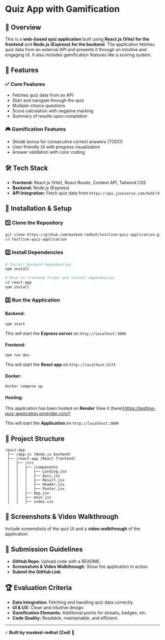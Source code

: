 # Quiz App with Gamification

## 📌 Overview

This is a **web-based quiz application** built using **React.js (Vite) for the frontend** and **Node.js (Express) for the backend**. The application fetches quiz data from an external API and presents it through an intuitive and engaging UI. It also includes gamification features like a scoring system.

## 🎯 Features

### ✅ Core Features

- Fetches quiz data from an API
- Start and navigate through the quiz
- Multiple-choice questions
- Score calculation with negative marking
- Summary of results upon completion

### 🎮 Gamification Features

- Streak bonus for consecutive correct answers (TODO)
- User-friendly UI with progress visualization
- Answer validation with color coding

## 🛠️ Tech Stack

- **Frontend:** React.js (Vite), React Router, Context API, Tailwind CSS
- **Backend:** Node.js (Express)
- **API Integration:** Fetch quiz data from `https://api.jsonserve.com/Uw5CrX`

## 🚀 Installation & Setup

### 1️⃣ Clone the Repository

```sh
git clone https://github.com/masked-redhat/testline-quiz-application.git
cd testline-quiz-application
```

### 2️⃣ Install Dependencies

```sh
# Install backend dependencies
npm install

# Move to frontend folder and install dependencies
cd react-app
npm install
```

### 3️⃣ Run the Application

#### Backend:

```sh
npm start
```

This will start the **Express server** on `http://localhost:3000`

#### Frontend:

```sh
npm run dev
```

This will start the **React app** on `http://localhost:5173`

#### Docker:

```sh
docker compose up
```

#### Hosting:

This application has been hosted on **Render**
View it (here)[https://testline-quiz-application.onrender.com/]

This will start the **Application** on `http://localhost:3000`

## 📂 Project Structure

```
/quiz-app
 ├── /app.js (Node.js backend)
 ├── /react-app (React frontend)
 │   ├── /src
 │   │   ├── /components
 │   │   │   ├── Landing.jsx
 │   │   │   ├── Quiz.jsx
 │   │   │   ├── Result.jsx
 │   │   │   ├── Header.jsx
 │   │   │   ├── Footer.jsx
 │   │   ├── App.jsx
 │   │   ├── main.jsx
 │   │   ├── index.css
```

## 📸 Screenshots & Video Walkthrough

Include screenshots of the quiz UI and a **video walkthrough** of the application.

## 🔗 Submission Guidelines

- **GitHub Repo**: Upload code with a README.
- **Screenshots & Video Walkthrough**: Show the application in action.
- **Submit the GitHub Link**.

## 🏆 Evaluation Criteria

- **Data Integration:** Fetching and handling quiz data correctly.
- **UI & UX:** Clean and intuitive design.
- **Gamification Elements:** Additional points for streaks, badges, etc.
- **Code Quality:** Readable, maintainable, and efficient.

---

⚡ **Built by masked-redhat (Zed)** 🚀
